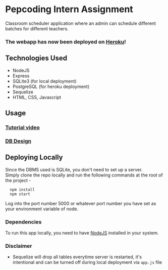 # Pepcoding Intern Assignment
Classroom scheduler application where an admin can schedule different batches for different teachers.

### The webapp has now been deployed on [Heroku](https://pep-calendar.herokuapp.com/)!

## Technologies Used
+ NodeJS
+ Express
+ SQLite3 (for local deployment)
+ PostgreSQL (for heroku deployment)
+ Sequelize
+ HTML, CSS, Javascript

## Usage
### [Tutorial video](https://youtu.be/dvBRVcdno48)
### [DB Design](https://dbdiagram.io/d/60d2f068dd6a5971481b7761)


## Deploying Locally
Since the DBMS used is SQLite, you don't need to set up a server. \
Simply clone the repo locally and run the following commands at the root of the project - 
```
  npm install
  npm start
```
Log into the port number 5000 or whatever port number you have set as your environment variable of node.

### Dependencies
To run this app locally, you need to have [NodeJS](https://nodejs.org/en/) installed in your system.

### Disclaimer
+ Sequelize will drop all tables everytime server is restarted, it's intentional and can be turned off during local deployment via ```app.js``` file